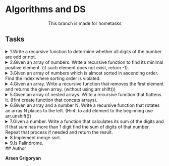 # Algorithms and DS

<p align="center">This branch is made for hometasks</p>

## Tasks

<details>
    <summary> 1.Write a recursive function to determine whether all digits of the number are odd or not.</summary>
    <br>
    Task:1
          
[Solution](./js/1.oddOrEven.js)

</details>
<details>
    <summary> 2.Given an array of numbers. Write a recursive function to find its minimal positive
element. (if such element does not exist, return -1).</summary>
    <br>
    Task:2
          
[Solution](./js/2.minPositiveNumber.js)

</details>
<details>
    <summary>3.Given an array of numbers which is almost sorted in ascending order. Find the index
where sorting order is violated.</summary>
    <br>
    Task:3
          
[Solution](./js/3.findIndex.js)

</details>
<details>
    <summary>4.Given an array. Write a recursive function that removes the first element and returns the
given array. (without using arr.shift())</summary>
    <br>
    Task:4
          
[Solution](./js/4.removeFirstElem.js)

</details>
<details>
    <summary>5.Given an array of nested arrays. Write a recursive function that flattens it. (Hint create
function that concats arrays).</summary>
    <br>
    Task:5
          
[Solution](./js/5.concatArrays.js)

</details>
<details>
    <summary>6.Given an array and a number N. Write a recursive function that rotates an array N
places to the left. (Hint: to add element to the beginning use arr.unshift())</summary>
    <br>
    Task:6
          
[Solution](./js/6.rotatesArray.js)

</details>
<details>
    <summary>7.Given a number. Write a function that calculates its sum of the digits and if that sum has
more than 1 digit find the sum of digits of that number. Repeat that process if needed
and return the result.</summary>
    <br>
    Task:7
          
[Solution](./js/7.calculateSum.js)

</details>
<details>
    <summary>8.Implement merge sort.</summary>
    <br>
    Task:8
          
[Solution](./js/fakeMergeSort.js)

</details>
<details>
    <summary>9.Is Palindrome.</summary>
    <br>
    Task:9 Use recursive function
          
[Solution](./js/isPalindrome.js)

</details>
## Author

**Arsen Grigoryan**
